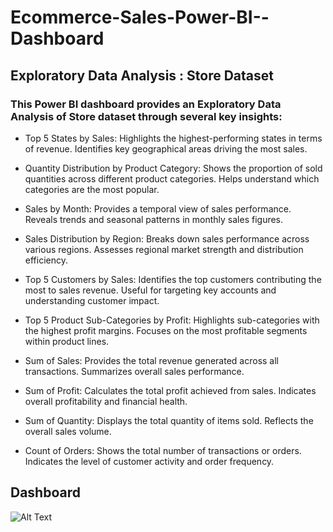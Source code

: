 # Ecommerce-Sales-Power-BI--Dashboard
## Exploratory Data Analysis : Store Dataset
### This Power BI dashboard provides an Exploratory Data Analysis of Store dataset through several key insights:
* Top 5 States by Sales: Highlights the highest-performing states in terms of revenue. Identifies key geographical areas driving the most sales.

* Quantity Distribution by Product Category: Shows the proportion of sold quantities across different product categories. Helps understand which categories are the most popular.

* Sales by Month: Provides a temporal view of sales performance. Reveals trends and seasonal patterns in monthly sales figures.

* Sales Distribution by Region: Breaks down sales performance across various regions. Assesses regional market strength and distribution efficiency.

* Top 5 Customers by Sales: Identifies the top customers contributing the most to sales revenue. Useful for targeting key accounts and understanding customer impact.

* Top 5 Product Sub-Categories by Profit: Highlights sub-categories with the highest profit margins. Focuses on the most profitable segments within product lines.

* Sum of Sales: Provides the total revenue generated across all transactions. Summarizes overall sales performance.

* Sum of Profit: Calculates the total profit achieved from sales. Indicates overall profitability and financial health.

* Sum of Quantity: Displays the total quantity of items sold. Reflects the overall sales volume.

* Count of Orders: Shows the total number of transactions or orders. Indicates the level of customer activity and order frequency.

## Dashboard
![Alt Text]()



